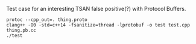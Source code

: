 Test case for an interesting TSAN false positive(?) with Protocol Buffers.

    protoc --cpp_out=. thing.proto
    clang++ -O0 -std=c++14 -fsanitize=thread -lprotobuf -o test test.cpp thing.pb.cc
    ./test
